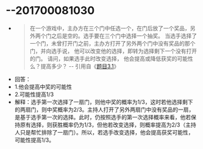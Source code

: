 # --201700081030
- >在一个游戏中，主办方在三个门中任选一个，在门后放了一个奖品，另外两个门之后是空的。选手要在三个门中选择一个抽奖。 当选手选择了一个门，未曾打开门之前，主办方打开了另外两个门中没有奖品的那个门，并向选手说， 他可以改变他的选择，即转为选择剩下一个没有打开的门。 请问，如果选手此时改变选择， 他会提高或降低获奖的可能性么？提高多少？
-- 引用自《[题目3.1](https://github.com/Microsoft/ai-edu/tree/master/E-Challenge/ShandongUniversity2019Spring)》
- 回答：
- 1.他会提高中奖的可能性 
- 2.可能性提高1/3
- 解释：选手第一次选择了一扇门，则他中奖的概率为1/3，这时若他选择剩下的两扇门，则中奖概率为2/3。主持人打开了另外两扇门中没有奖品的一扇，是基于选手第一次的选择。此时，仍按照选手的第一次选择概率来看，他若保持原有选择，则获胜概率仍为1/3，但他若改变选择，则概率提高为2/3（主持人只是帮忙排除了一扇门）。所以，若选手改变选择，他会提高获奖可能性，可能性提高1/3。
